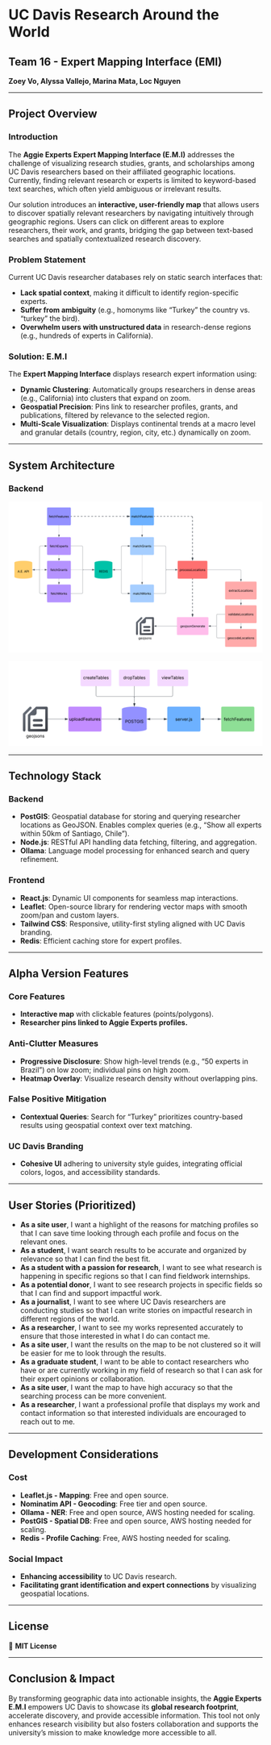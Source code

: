 # UC Davis Research Around the World

## Team 16 - Expert Mapping Interface (EMI)
**Zoey Vo, Alyssa Vallejo, Marina Mata, Loc Nguyen**

---

## Project Overview

### Introduction
The **Aggie Experts Expert Mapping Interface (E.M.I)** addresses the challenge of visualizing research studies, grants, and scholarships among UC Davis researchers based on their affiliated geographic locations. Currently, finding relevant research or experts is limited to keyword-based text searches, which often yield ambiguous or irrelevant results.

Our solution introduces an **interactive, user-friendly map** that allows users to discover spatially relevant researchers by navigating intuitively through geographic regions. Users can click on different areas to explore researchers, their work, and grants, bridging the gap between text-based searches and spatially contextualized research discovery.

### Problem Statement
Current UC Davis researcher databases rely on static search interfaces that:
- **Lack spatial context**, making it difficult to identify region-specific experts.
- **Suffer from ambiguity** (e.g., homonyms like “Turkey” the country vs. “turkey” the bird).
- **Overwhelm users with unstructured data** in research-dense regions (e.g., hundreds of experts in California).

### Solution: E.M.I
The **Expert Mapping Interface** displays research expert information using:
- **Dynamic Clustering**: Automatically groups researchers in dense areas (e.g., California) into clusters that expand on zoom.
- **Geospatial Precision**: Pins link to researcher profiles, grants, and publications, filtered by relevance to the selected region.
- **Multi-Scale Visualization**: Displays continental trends at a macro level and granular details (country, region, city, etc.) dynamically on zoom.

---

## System Architecture

### Backend
![EMI System Architecture](src/assets/etl.png)

![EMI System Architecture](src/assets/postgis.png)

---

## Technology Stack

### Backend
- **PostGIS**: Geospatial database for storing and querying researcher locations as GeoJSON. Enables complex queries (e.g., “Show all experts within 50km of Santiago, Chile”).
- **Node.js**: RESTful API handling data fetching, filtering, and aggregation.
- **Ollama**: Language model processing for enhanced search and query refinement.

### Frontend
- **React.js**: Dynamic UI components for seamless map interactions.
- **Leaflet**: Open-source library for rendering vector maps with smooth zoom/pan and custom layers.
- **Tailwind CSS**: Responsive, utility-first styling aligned with UC Davis branding.
- **Redis**: Efficient caching store for expert profiles.

---

## Alpha Version Features

### Core Features
- **Interactive map** with clickable features (points/polygons).
- **Researcher pins linked to Aggie Experts profiles.**

### Anti-Clutter Measures
- **Progressive Disclosure**: Show high-level trends (e.g., “50 experts in Brazil”) on low zoom; individual pins on high zoom.
- **Heatmap Overlay**: Visualize research density without overlapping pins.

### False Positive Mitigation
- **Contextual Queries**: Search for “Turkey” prioritizes country-based results using geospatial context over text matching.

### UC Davis Branding
- **Cohesive UI** adhering to university style guides, integrating official colors, logos, and accessibility standards.

---

## User Stories (Prioritized)
- **As a site user**, I want a highlight of the reasons for matching profiles so that I can save time looking through each profile and focus on the relevant ones.
- **As a student**, I want search results to be accurate and organized by relevance so that I can find the best fit.
- **As a student with a passion for research**, I want to see what research is happening in specific regions so that I can find fieldwork internships.
- **As a potential donor**, I want to see research projects in specific fields so that I can find and support impactful work.
- **As a journalist**, I want to see where UC Davis researchers are conducting studies so that I can write stories on impactful research in different regions of the world.
- **As a researcher**, I want to see my works represented accurately to ensure that those interested in what I do can contact me.
- **As a site user**, I want the results on the map to be not clustered so it will be easier for me to look through the results.
- **As a graduate student**, I want to be able to contact researchers who have or are currently working in my field of research so that I can ask for their expert opinions or collaboration.
- **As a site user**, I want the map to have high accuracy so that the searching process can be more convenient.
- **As a researcher**, I want a professional profile that displays my work and contact information so that interested individuals are encouraged to reach out to me.

---

## Development Considerations

### Cost
- **Leaflet.js - Mapping**: Free and open source.
- **Nominatim API - Geocoding**: Free tier and open source.
- **Ollama - NER**: Free and open source, AWS hosting needed for scaling.
- **PostGIS - Spatial DB**: Free and open source, AWS hosting needed for scaling.
- **Redis - Profile Caching**: Free, AWS hosting needed for scaling.

### Social Impact
- **Enhancing accessibility** to UC Davis research.
- **Facilitating grant identification and expert connections** by visualizing geospatial locations.

---

## License
📜 **MIT License**

---

## Conclusion & Impact
By transforming geographic data into actionable insights, the **Aggie Experts E.M.I** empowers UC Davis to showcase its **global research footprint**, accelerate discovery, and provide accessible information. This tool not only enhances research visibility but also fosters collaboration and supports the university’s mission to make knowledge more accessible to all.

